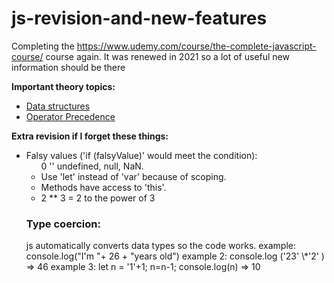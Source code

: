 # js-revision-and-new-features

Completing the https://www.udemy.com/course/the-complete-javascript-course/ course again. It was renewed in 2021 so a lot of useful new information should be there

<b>Important theory topics:</b>

<ul>
    <li>
        <a href="https://developer.mozilla.org/en-US/docs/Web/JavaScript/Data_structures">Data structures</a>
    </li>
    <li>
        <a href="https://developer.mozilla.org/en-US/docs/Web/JavaScript/Reference/Operators/Operator_Precedence">Operator Precedence</a>
    </li>
</ul>

<b>Extra revision if I forget these things:</b>

<ul>
    <li>
        Falsy values ('if (falsyValue)' would meet the condition):
        <ul>
        0
        ''
         undefined, null, NaN.
    </li>
    <li>
        Use 'let' instead of 'var' because of scoping.
    </li>
        <li>
        Methods have access to 'this'.
    </li>
    <li>
        2 ** 3 = 2 to the power of 3
    </li>
</ul>

<h3>Type coercion:</h3>
<p>js automatically converts data types so the code works. example: console.log("I'm "+ 26 + "years old")
example 2: console.log ('23' \*'2' ) => 46
example 3: let n = '1'+1; n=n-1; console.log(n) => 10
</p>